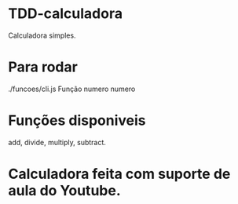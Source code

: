 # TDD-calculadora
Calculadora simples.
# Para rodar 
./funcoes/cli.js Função numero numero
# Funções disponiveis 
add, divide, multiply, subtract.
# Calculadora feita com suporte de aula do Youtube.
